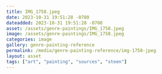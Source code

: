 ```yaml
---
title: IMG_1758.jpeg
date: 2023-10-31 19:51:28 -0700
dateadded: 2023-10-31 19:51:28 -0700
asset: /assets/genre-paintings/IMG_1758.jpeg
image: /assets/genre-paintings/IMG_1758.jpeg
categories: image
gallery: genre-painting-reference
permalink: /media/genre-painting-reference/img-1758-jpeg
layout: asset
tags: ["art", "painting", "sources", "steen"]
--- 
```

